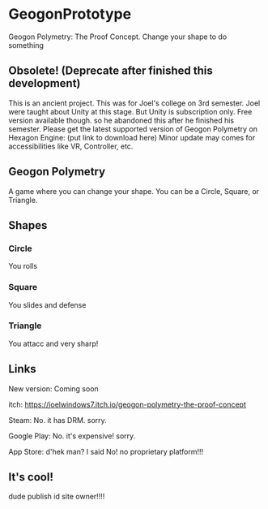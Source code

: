 # GeogonPrototype
Geogon Polymetry: The Proof Concept. Change your shape to do something

## Obsolete! (Deprecate after finished this development)
This is an ancient project. This was for Joel's college on 3rd semester.
Joel were taught about Unity at this stage. But Unity is subscription only. Free version available though. so he abandoned this after he finished his semester.
Please get the latest supported version of Geogon Polymetry on Hexagon Engine: (put link to download here)
Minor update may comes for accessibilities like VR, Controller, etc.

## Geogon Polymetry
A game where you can change your shape.
You can be a Circle, Square, or Triangle.

## Shapes
### Circle
You rolls
### Square
You slides and defense
### Triangle
You attacc and very sharp!

## Links
New version: Coming soon

itch: https://joelwindows7.itch.io/geogon-polymetry-the-proof-concept

Steam: No. it has DRM. sorry.

Google Play: No. it's expensive! sorry.

App Store: d'hek man? I said No! no proprietary platform!!!

## It's cool!
dude publish id site owner!!!!
